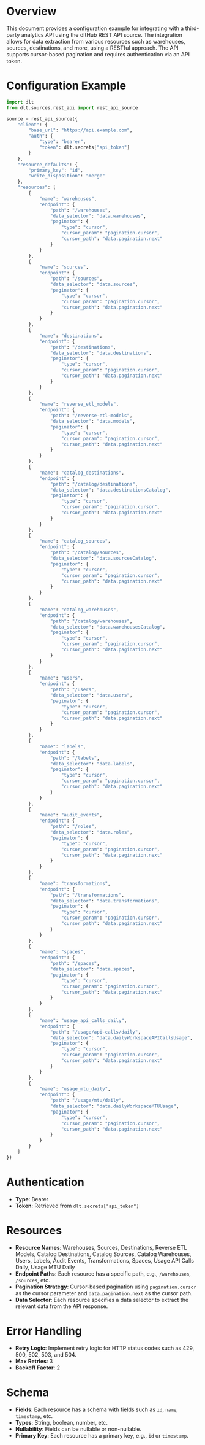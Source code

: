 # Overview

This document provides a configuration example for integrating with a third-party analytics API using the dltHub REST API source. The integration allows for data extraction from various resources such as warehouses, sources, destinations, and more, using a RESTful approach. The API supports cursor-based pagination and requires authentication via an API token.

# Configuration Example

```python
import dlt
from dlt.sources.rest_api import rest_api_source

source = rest_api_source({
    "client": {
        "base_url": "https://api.example.com",
        "auth": {
            "type": "bearer",
            "token": dlt.secrets["api_token"]
        }
    },
    "resource_defaults": {
        "primary_key": "id",
        "write_disposition": "merge"
    },
    "resources": [
        {
            "name": "warehouses",
            "endpoint": {
                "path": "/warehouses",
                "data_selector": "data.warehouses",
                "paginator": {
                    "type": "cursor",
                    "cursor_param": "pagination.cursor",
                    "cursor_path": "data.pagination.next"
                }
            }
        },
        {
            "name": "sources",
            "endpoint": {
                "path": "/sources",
                "data_selector": "data.sources",
                "paginator": {
                    "type": "cursor",
                    "cursor_param": "pagination.cursor",
                    "cursor_path": "data.pagination.next"
                }
            }
        },
        {
            "name": "destinations",
            "endpoint": {
                "path": "/destinations",
                "data_selector": "data.destinations",
                "paginator": {
                    "type": "cursor",
                    "cursor_param": "pagination.cursor",
                    "cursor_path": "data.pagination.next"
                }
            }
        },
        {
            "name": "reverse_etl_models",
            "endpoint": {
                "path": "/reverse-etl-models",
                "data_selector": "data.models",
                "paginator": {
                    "type": "cursor",
                    "cursor_param": "pagination.cursor",
                    "cursor_path": "data.pagination.next"
                }
            }
        },
        {
            "name": "catalog_destinations",
            "endpoint": {
                "path": "/catalog/destinations",
                "data_selector": "data.destinationsCatalog",
                "paginator": {
                    "type": "cursor",
                    "cursor_param": "pagination.cursor",
                    "cursor_path": "data.pagination.next"
                }
            }
        },
        {
            "name": "catalog_sources",
            "endpoint": {
                "path": "/catalog/sources",
                "data_selector": "data.sourcesCatalog",
                "paginator": {
                    "type": "cursor",
                    "cursor_param": "pagination.cursor",
                    "cursor_path": "data.pagination.next"
                }
            }
        },
        {
            "name": "catalog_warehouses",
            "endpoint": {
                "path": "/catalog/warehouses",
                "data_selector": "data.warehousesCatalog",
                "paginator": {
                    "type": "cursor",
                    "cursor_param": "pagination.cursor",
                    "cursor_path": "data.pagination.next"
                }
            }
        },
        {
            "name": "users",
            "endpoint": {
                "path": "/users",
                "data_selector": "data.users",
                "paginator": {
                    "type": "cursor",
                    "cursor_param": "pagination.cursor",
                    "cursor_path": "data.pagination.next"
                }
            }
        },
        {
            "name": "labels",
            "endpoint": {
                "path": "/labels",
                "data_selector": "data.labels",
                "paginator": {
                    "type": "cursor",
                    "cursor_param": "pagination.cursor",
                    "cursor_path": "data.pagination.next"
                }
            }
        },
        {
            "name": "audit_events",
            "endpoint": {
                "path": "/roles",
                "data_selector": "data.roles",
                "paginator": {
                    "type": "cursor",
                    "cursor_param": "pagination.cursor",
                    "cursor_path": "data.pagination.next"
                }
            }
        },
        {
            "name": "transformations",
            "endpoint": {
                "path": "/transformations",
                "data_selector": "data.transformations",
                "paginator": {
                    "type": "cursor",
                    "cursor_param": "pagination.cursor",
                    "cursor_path": "data.pagination.next"
                }
            }
        },
        {
            "name": "spaces",
            "endpoint": {
                "path": "/spaces",
                "data_selector": "data.spaces",
                "paginator": {
                    "type": "cursor",
                    "cursor_param": "pagination.cursor",
                    "cursor_path": "data.pagination.next"
                }
            }
        },
        {
            "name": "usage_api_calls_daily",
            "endpoint": {
                "path": "/usage/api-calls/daily",
                "data_selector": "data.dailyWorkspaceAPICallsUsage",
                "paginator": {
                    "type": "cursor",
                    "cursor_param": "pagination.cursor",
                    "cursor_path": "data.pagination.next"
                }
            }
        },
        {
            "name": "usage_mtu_daily",
            "endpoint": {
                "path": "/usage/mtu/daily",
                "data_selector": "data.dailyWorkspaceMTUUsage",
                "paginator": {
                    "type": "cursor",
                    "cursor_param": "pagination.cursor",
                    "cursor_path": "data.pagination.next"
                }
            }
        }
    ]
})
```

# Authentication

- **Type**: Bearer
- **Token**: Retrieved from `dlt.secrets["api_token"]`

# Resources

- **Resource Names**: Warehouses, Sources, Destinations, Reverse ETL Models, Catalog Destinations, Catalog Sources, Catalog Warehouses, Users, Labels, Audit Events, Transformations, Spaces, Usage API Calls Daily, Usage MTU Daily
- **Endpoint Paths**: Each resource has a specific path, e.g., `/warehouses`, `/sources`, etc.
- **Pagination Strategy**: Cursor-based pagination using `pagination.cursor` as the cursor parameter and `data.pagination.next` as the cursor path.
- **Data Selector**: Each resource specifies a data selector to extract the relevant data from the API response.

# Error Handling

- **Retry Logic**: Implement retry logic for HTTP status codes such as 429, 500, 502, 503, and 504.
- **Max Retries**: 3
- **Backoff Factor**: 2

# Schema

- **Fields**: Each resource has a schema with fields such as `id`, `name`, `timestamp`, etc.
- **Types**: String, boolean, number, etc.
- **Nullability**: Fields can be nullable or non-nullable.
- **Primary Key**: Each resource has a primary key, e.g., `id` or `timestamp`.